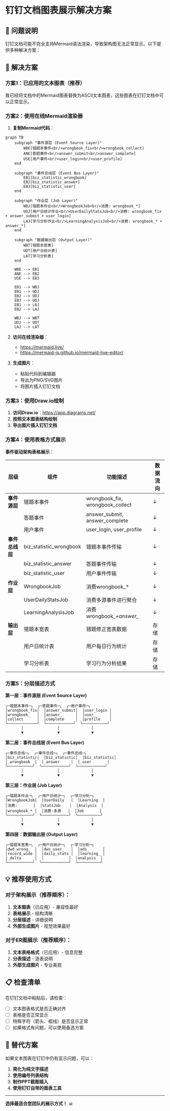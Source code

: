 # 钉钉文档图表展示解决方案

## 🎯 问题说明

钉钉文档可能不完全支持Mermaid语法渲染，导致架构图无法正常显示。以下提供多种解决方案：

## 🔧 解决方案

### 方案1：已应用的文本图表（推荐）

我已经将文档中的Mermaid图表替换为ASCII文本图表，这些图表在钉钉文档中可以正常显示。

### 方案2：使用在线Mermaid渲染器

1. **复制Mermaid代码**：
```mermaid
graph TB
    subgraph "事件源层 (Event Source Layer)"
        WBE[错题本事件<br/>wrongbook_fix<br/>wrongbook_collect]
        ANE[答题事件<br/>answer_submit<br/>answer_complete]
        USE[用户事件<br/>user_login<br/>user_profile]
    end
    
    subgraph "事件总线层 (Event Bus Layer)"
        EB1[biz_statistic_wrongbook]
        EB2[biz_statistic_answer]
        EB3[biz_statistic_user]
    end
    
    subgraph "作业层 (Job Layer)"
        WBJ[错题本作业<br/>WrongbookJob<br/>消费: wrongbook_*]
        UDJ[用户日统计作业<br/>UserDailyStatsJob<br/>消费: wrongbook_fix + answer_submit + user_login]
        LAJ[学习分析作业<br/>LearningAnalysisJob<br/>消费: wrongbook_* + answer_*]
    end
    
    subgraph "数据输出层 (Output Layer)"
        WBT[错题本宽表]
        UDT[用户日统计表]
        LAT[学习分析表]
    end
    
    WBE --> EB1
    ANE --> EB2
    USE --> EB3
    
    EB1 --> WBJ
    EB1 --> UDJ
    EB2 --> UDJ
    EB3 --> UDJ
    EB1 --> LAJ
    EB2 --> LAJ
    
    WBJ --> WBT
    UDJ --> UDT
    LAJ --> LAT
```

2. **访问在线渲染器**：
   - https://mermaid.live/
   - https://mermaid-js.github.io/mermaid-live-editor/

3. **生成图片**：
   - 粘贴代码到编辑器
   - 导出为PNG/SVG图片
   - 将图片插入钉钉文档

### 方案3：使用Draw.io绘制

1. **访问Draw.io**：https://app.diagrams.net/
2. **按照文本图表结构绘制**
3. **导出图片插入钉钉文档**

### 方案4：使用表格方式展示

**事件驱动架构表格展示**：

| 层级 | 组件 | 功能描述 | 数据流向 |
|------|------|----------|----------|
| **事件源层** | 错题本事件 | wrongbook_fix, wrongbook_collect | ↓ |
| | 答题事件 | answer_submit, answer_complete | ↓ |
| | 用户事件 | user_login, user_profile | ↓ |
| **事件总线层** | biz_statistic_wrongbook | 错题本事件传输 | ↓ |
| | biz_statistic_answer | 答题事件传输 | ↓ |
| | biz_statistic_user | 用户事件传输 | ↓ |
| **作业层** | WrongbookJob | 消费wrongbook_* | ↓ |
| | UserDailyStatsJob | 消费多源事件进行聚合 | ↓ |
| | LearningAnalysisJob | 消费wrongbook_*+answer_* | ↓ |
| **输出层** | 错题本宽表 | 错题修正宽表数据 | 存储 |
| | 用户日统计表 | 用户每日行为统计 | 存储 |
| | 学习分析表 | 学习行为分析结果 | 存储 |

### 方案5：分层描述方式

**第一层：事件源层 (Event Source Layer)**
```
┌─错题本事件─┐  ┌─答题事件─┐  ┌─用户事件─┐
│wrongbook_fix│  │answer_submit│  │user_login │
│wrongbook_   │  │answer_      │  │user_      │
│collect      │  │complete     │  │profile    │
└─────────────┘  └────────────┘  └───────────┘
       │               │              │
       ▼               ▼              ▼
```

**第二层：事件总线层 (Event Bus Layer)**
```
┌─事件总线─┐  ┌─事件总线─┐  ┌─事件总线─┐
│biz_statistic│  │biz_statistic│  │biz_statistic│
│_wrongbook  │  │_answer     │  │_user       │
└───────────┘  └────────────┘  └────────────┘
       │               │              │
       ▼               ▼              ▼
```

**第三层：作业层 (Job Layer)**
```
┌─错题本作业─┐  ┌─用户日统计─┐  ┌─学习分析─┐
│WrongbookJob│  │UserDaily   │  │Learning  │
│消费:       │  │StatsJob    │  │Analysis  │
│wrongbook_* │  │消费:多源   │  │Job       │
└───────────┘  └────────────┘  └──────────┘
       │               │              │
       ▼               ▼              ▼
```

**第四层：数据输出层 (Output Layer)**
```
┌─错题本宽表─┐  ┌─用户日统计─┐  ┌─学习分析─┐
│dwd_wrong_  │  │dws_user_   │  │ads_      │
│record_wide │  │daily_stats │  │learning_ │
│_delta      │  │           │  │analysis  │
└───────────┘  └────────────┘  └──────────┘
```

## 💡 推荐使用方式

### 对于架构展示（推荐顺序）：
1. **文本图表**（已应用）- 兼容性最好
2. **表格展示** - 结构清晰
3. **分层描述** - 详细说明
4. **外部生成图片** - 视觉效果最好

### 对于ER图展示（推荐顺序）：
1. **文本表格格式**（已应用）- 信息完整
2. **分表描述** - 逐表说明
3. **外部生成图片** - 专业美观

## 📋 检查清单

在钉钉文档中粘贴后，请检查：

- [ ] 文本图表格式是否正确对齐
- [ ] 表格是否正常显示
- [ ] 特殊字符（箭头、框线）是否显示正常
- [ ] 如果格式有问题，可以使用备选方案

## 🔄 替代方案

如果文本图表在钉钉中仍有显示问题，可以：

1. **简化为纯文字描述**
2. **使用编号列表结构**
3. **制作PPT截图插入**
4. **使用钉钉自带的图表工具**

---

**选择最适合您团队的展示方式！** 📊
